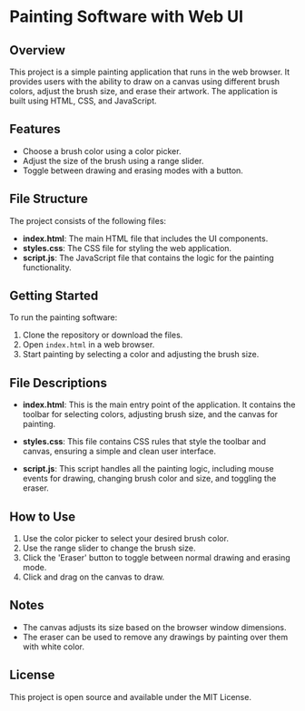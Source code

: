 # Painting Software with Web UI

## Overview
This project is a simple painting application that runs in the web browser. It provides users with the ability to draw on a canvas using different brush colors, adjust the brush size, and erase their artwork. The application is built using HTML, CSS, and JavaScript.

## Features
- Choose a brush color using a color picker.
- Adjust the size of the brush using a range slider.
- Toggle between drawing and erasing modes with a button.

## File Structure
The project consists of the following files:
- **index.html**: The main HTML file that includes the UI components.
- **styles.css**: The CSS file for styling the web application.
- **script.js**: The JavaScript file that contains the logic for the painting functionality.

## Getting Started
To run the painting software:
1. Clone the repository or download the files.
2. Open `index.html` in a web browser.
3. Start painting by selecting a color and adjusting the brush size.

## File Descriptions
- **index.html**: This is the main entry point of the application. It contains the toolbar for selecting colors, adjusting brush size, and the canvas for painting.

- **styles.css**: This file contains CSS rules that style the toolbar and canvas, ensuring a simple and clean user interface.

- **script.js**: This script handles all the painting logic, including mouse events for drawing, changing brush color and size, and toggling the eraser.

## How to Use
1. Use the color picker to select your desired brush color.
2. Use the range slider to change the brush size.
3. Click the 'Eraser' button to toggle between normal drawing and erasing mode.
4. Click and drag on the canvas to draw.

## Notes
- The canvas adjusts its size based on the browser window dimensions.
- The eraser can be used to remove any drawings by painting over them with white color.

## License
This project is open source and available under the MIT License.
